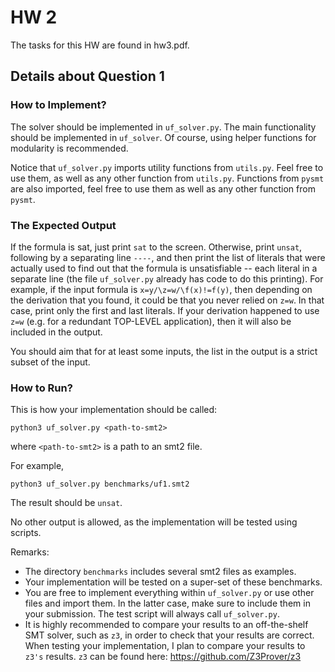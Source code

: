 # HW 2
The tasks for this HW are found in hw3.pdf.

## Details about Question 1
### How to Implement?
The solver should be implemented in `uf_solver.py`. 
The main functionality should be implemented in `uf_solver`.
Of course, using helper functions for modularity is recommended.

Notice that `uf_solver.py` imports utility functions from `utils.py`. 
Feel free to use them, as well as any other function from `utils.py`.
Functions from `pysmt` are also imported, feel free to use them as well as any other function from `pysmt`.

### The Expected Output
If the formula is sat, just print `sat` to the screen.
Otherwise, print `unsat`, following by a separating line `----`,
and then print the list of literals that were actually
used to find out that the formula is unsatisfiable -- each
literal in a separate line (the file `uf_solver.py`
already has code to do this printing).
For example, if the input formula is `x=y/\z=w/\f(x)!=f(y)`,
then depending on the derivation that you found,
it could be that you never relied on `z=w`. In that case,
print only the first and last literals.
If your derivation happened to use `z=w` (e.g. for a redundant TOP-LEVEL application), then it will also be included in the output.

You should aim that for at least some inputs, the list in the output is
a strict subset of the input.


### How to Run?
This is how your implementation should be called:
```
python3 uf_solver.py <path-to-smt2>
```
where `<path-to-smt2>` is a path to an smt2 file.

For example,

```
python3 uf_solver.py benchmarks/uf1.smt2
```
The result should be `unsat`.

No other output is allowed, as the implementation will be tested using scripts.

Remarks:
* The directory `benchmarks` includes several smt2 files as examples.
* Your implementation will be tested on a super-set of these benchmarks.
* You are free to implement everything within `uf_solver.py` or use other files and import them. In the latter case, make sure to include them in your submission. The test script will always call `uf_solver.py`.
* It is highly recommended to compare your results to an off-the-shelf SMT solver, such as `z3`, in order to check that your results are correct. When testing your implementation, I plan to compare your results to `z3's` results. `z3` can be found here: https://github.com/Z3Prover/z3
